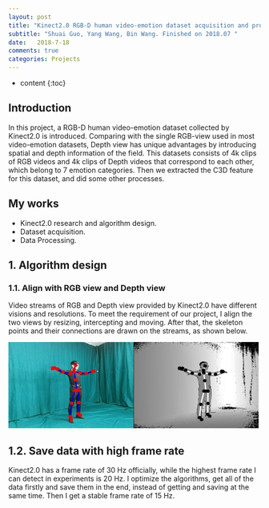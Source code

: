 ```yaml
---
layout: post
title: "Kinect2.0 RGB-D human video-emotion dataset acquisition and processing "
subtitle: "Shuai Guo, Yang Wang, Bin Wang. Finished on 2018.07 "
date:   2018-7-18
comments: true
categories: Projects
---
```


* content
{:toc}

## Introduction
In this project, a RGB-D human video-emotion dataset collected by Kinect2.0 is introduced. Comparing with the single RGB-view used in most video-emotion datasets, Depth view has unique advantages by introducing spatial and depth information of the field. This datasets consists of 4k clips of RGB videos and 4k clips of Depth videos that correspond to each other, which belong to 7 emotion categories. Then we extracted the C3D feature for this dataset, and did some other processes. 

## My works
* Kinect2.0 research and algorithm design. 
* Dataset acquisition. 
* Data Processing. 

## 1. Algorithm design

### 1.1. Align with RGB view and Depth view
Video streams of RGB and Depth view provided by Kinect2.0 have different visions and resolutions. To meet the requirement of our project, I align the two views by resizing, intercepting and moving. After that, the skeleton points and their connections are drawn on the streams, as shown below. 

<img src="/images/duiqi.jpg"> 

## 1.2. Save data with high frame rate
Kinect2.0 has a frame rate of 30 Hz officially, while the highest frame rate I can detect in experiments is 20 Hz. I optimize the algorithms, get all of the data firstly and save them in the end, instead of getting and saving at the same time. Then I get a stable frame rate of 15 Hz. 